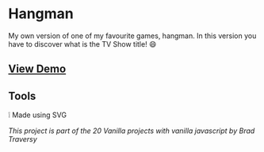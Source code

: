 # Hangman

My own version of one of my favourite games, hangman. In this version you have to discover what is the TV Show title! :smile:

## [View Demo](https://gabrielamcarvalho.github.io/Hangman/)


## Tools 

:grey_exclamation: Made using SVG 


*This project is part of the 20 Vanilla projects with vanilla javascript by Brad Traversy*
